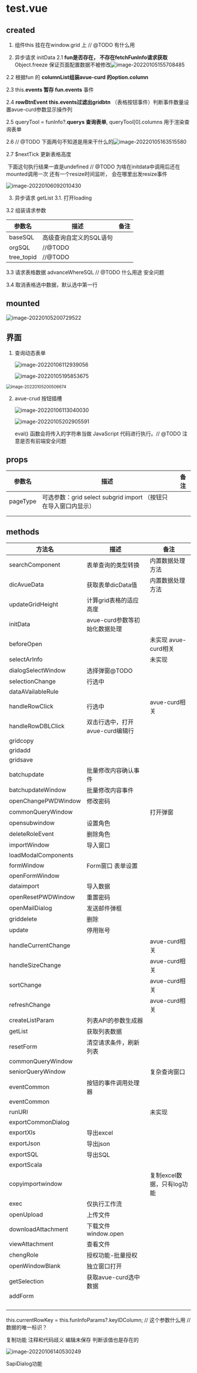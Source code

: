 # test.vue
## created
1. 组件this 挂在在window.grid 上 // @TODO 有什么用

2. 异步请求 initData
2.1 **fun是否存在， 不存在fetchFunInfo请求获取**
    Object.freeze 保证页面配置数据不被修改![image-20220105155708485](https://gitee.com/yeminshan/photos/raw/master/typro_img_upload/image-20220105155708485.png)

  2.2  根据fun 的 **columnList组装avue-curd 的option.column**

  2.3 this.**events 暂存 fun.events** 事件

  2.4 **rowBtnEvent  this.events过滤出gridbtn** （表格按钮事件）判断事件数量设置avue-curd参数显示操作列

  2.5 queryTool = funInfo?.**querys 查询表单**,  queryTool[0].columns  用于渲染查询表单

  2.6 // @TODO 下面两句不知道是用来干什么的![image-20220105163515580](https://gitee.com/yeminshan/photos/raw/master/typro_img_upload/image-20220105163515580.png)

  2.7  $nextTick 更新表格高度

  ​	下面这句执行结果一直是undefined // @TODO  为啥在initdata中调用后还在mounted调用一次 还有一个resize时间监听， 会在哪里出发resize事件

  ![image-20220106092010430](https://gitee.com/yeminshan/photos/raw/master/typro_img_upload/image-20220106092010430.png)




3. 异步请求 getList
    3.1. 打开loading 

  3.2 组装请求参数

  

| 参数名     | 描述                    | 备注 |
| ---------- | ----------------------- | ---- |
| baseSQL    | 高级查询自定义的SQL语句 |      |
| orgSQL     | //@TODO                 |      |
| tree_topid | //@TODO                 |      |

  3.3 请求表格数据   advanceWhereSQL // @TODO 什么用途   安全问题

  3.4 取消表格选中数据，默认选中第一行







## mounted

![image-20220105200729522](https://gitee.com/yeminshan/photos/raw/master/typro_img_upload/image-20220105200729522.png)

## 界面

1. 查询动态表单

   ![image-20220106112939056](https://gitee.com/yeminshan/photos/raw/master/typro_img_upload/image-20220106112939056.png)

   ![image-20220105195853675](https://gitee.com/yeminshan/photos/raw/master/typro_img_upload/image-20220105195853675.png)

<img src="https://gitee.com/yeminshan/photos/raw/master/typro_img_upload/image-20220105200506674.png" alt="image-20220105200506674" style="zoom:80%;" />

2. avue-crud 按钮插槽

   ![image-20220106113040030](https://gitee.com/yeminshan/photos/raw/master/typro_img_upload/image-20220106113040030.png)

   ![image-20220105202905591](https://gitee.com/yeminshan/photos/raw/master/typro_img_upload/image-20220105202905591.png)

   eval() 函数会将传入的字符串当做 JavaScript 代码进行执行。// @TODO 注意是否有前端安全问题



## props

| 参数名   | 描述                                                         | 备注 |
| -------- | ------------------------------------------------------------ | ---- |
| pageType | 可选参数：grid select subgrid import （按钮只在导入窗口内显示） |      |
|          |                                                              |      |
|          |                                                              |      |

## methods

| 方法名              | 描述                            | 备注                       |
| ------------------- | ------------------------------- | -------------------------- |
| searchComponent     | 表单查询的类型转换              | 内置数据处理方法           |
| dicAvueData         | 获取表单dicData值               | 内置数据处理方法           |
| updateGridHeight    | 计算grid表格的适应高度          |                            |
| initData            | avue-curd参数等初始化数据处理   |                            |
| beforeOpen          |                                 | 未实现 avue-curd相关       |
| selectArInfo        |                                 | 未实现                     |
| dialogSelectWindow  | 选择弹窗@TODO                   |                            |
| selectionChange     | 行选中                          |                            |
| dataAVailableRule   |                                 |                            |
| handleRowClick      | 行选中                          | avue-curd相关              |
| handleRowDBLClick   | 双击行选中，打开avue-curd编辑行 |                            |
| gridcopy            |                                 |                            |
| gridadd             |                                 |                            |
| gridsave            |                                 |                            |
| batchupdate         | 批量修改内容确认事件            |                            |
| batchupdateWindow   | 批量修改内容事件                |                            |
| openChangePWDWindow | 修改密码                        |                            |
| commonQueryWindow   |                                 | 打开弹窗                   |
| opensubwindow       | 设置角色                        |                            |
| deleteRoleEvent     | 删除角色                        |                            |
| importWindow        | 导入窗口                        |                            |
| loadModalComponents |                                 |                            |
| formWindow          | Form窗口 表单设置               |                            |
| openFormWindow      |                                 |                            |
| dataimport          | 导入数据                        |                            |
| openResetPWDWindow  | 重置密码                        |                            |
| openMailDialog      | 发送邮件弹框                    |                            |
| griddelete          | 删除                            |                            |
| update              | 停用账号                        |                            |
| handleCurrentChange |                                 | avue-curd相关              |
| handleSizeChange    |                                 | avue-curd相关              |
| sortChange          |                                 | avue-curd相关              |
| refreshChange       |                                 | avue-curd相关              |
| createListParam     | 列表API的参数生成器             |                            |
| getList             | 获取列表数据                    |                            |
| resetForm           | 清空请求条件，刷新列表          |                            |
| commonQueryWindow   |                                 |                            |
| seniorQueryWindow   |                                 | 复杂查询窗口               |
| eventCommon         | 按钮的事件调用处理器            |                            |
| eventCommon         |                                 |                            |
| runURI              |                                 | 未实现                     |
| exportCommonDialog  |                                 |                            |
| exportXls           | 导出excel                       |                            |
| exportJson          | 导出json                        |                            |
| exportSQL           | 导出SQL                         |                            |
| exportScala         |                                 |                            |
| copyimportwindow    |                                 | 复制excel数据，只有log功能 |
| exec                | 仅执行工作流                    |                            |
| openUpload          | 上传文件                        |                            |
| downloadAttachment  | 下载文件window.open             |                            |
| viewAttachment      | 查看文件                        |                            |
| chengRole           | 授权功能-批量授权               |                            |
| openWindowBlank     | 独立窗口打开                    |                            |
| getSelection        | 获取avue-curd选中数据           |                            |
| addForm             |                                 |                            |
|                     |                                 |                            |
|                     |                                 |                            |
|                     |                                 |                            |
|                     |                                 |                            |

this.currentRowKey = this.funInfoParams?.keyIDColumn; // 这个参数什么用   // 数据的唯一标识？

复制功能 注释和代码歧义  编辑未保存 判断该值也是存在的

![image-20220106140530249](https://gitee.com/yeminshan/photos/raw/master/typro_img_upload/image-20220106140530249.png)

SapiDialog功能